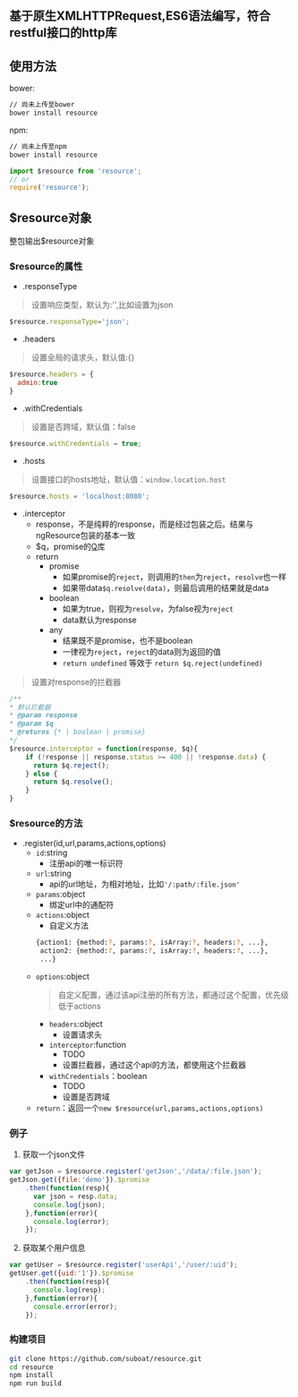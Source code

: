 ## 基于原生XMLHTTPRequest,ES6语法编写，符合restful接口的http库

## 使用方法

bower:
```bash
// 尚未上传至bower
bower install resource
```

npm:
```bash
// 尚未上传至npm
bower install resource
```

```javascript
import $resource from 'resource';
// or
require('resource');
```

## $resource对象

整包输出$resource对象

### $resource的属性

- .responseType

> 设置响应类型，默认为:'',比如设置为json

```javascript
$resource.responseType='json';
```

- .headers

> 设置全局的请求头，默认值:{}

```javascript
$resource.headers = {
  admin:true
}
```

- .withCredentials

> 设置是否跨域，默认值：false

```javascript
$resource.withCredentials = true;
```

- .hosts

> 设置接口的hosts地址，默认值：``window.location.host``

```javascript
$resource.hosts = 'localhost:8080';
```

- .interceptor
    - response，不是纯粹的response，而是经过包装之后。结果与ngResource包装的基本一致
    - $q，promise的[Q](https://github.com/kriskowal/q)库
    - return
        - promise
            - 如果promise的``reject``，则调用的``then``为``reject``，``resolve``也一样
            - 如果带data``$q.resolve(data)``，则最后调用的结果就是data
        - boolean
            - 如果为true，则视为``resolve``，为false视为``reject``
            - data默认为response
        - any
            - 结果既不是promise，也不是boolean
            - 一律视为``reject``，``reject``的data则为返回的值
            - ``return undefined`` 等效于 ``return $q.reject(undefined)``

> 设置对response的拦截器

```javascript
/**
* 默认拦截器
* @param response
* @param $q
* @returns {* | boolean | promise}
*/
$resource.interceptor = function(response, $q){
    if (!response || response.status >= 400 || !response.data) {
      return $q.reject();
    } else {
      return $q.resolve();
    }
}
```

### $resource的方法

- .register(id,url,params,actions,options)
    - ``id``:string
        - 注册api的唯一标识符
    - ``url``:string
        - api的url地址，为相对地址，比如``'/:path/:file.json'``
    - ``params``:object
        - 绑定url中的通配符
    - ``actions``:object
        - 自定义方法
        ```bash
        {action1: {method:?, params:?, isArray:?, headers:?, ...},
         action2: {method:?, params:?, isArray:?, headers:?, ...},
         ...}
        ```
    - ``options``:object
        > 自定义配置，通过该api注册的所有方法，都通过这个配置，优先级低于actions
        - ``headers``:object
            - 设置请求头
        - ``interceptor``:function
            - TODO
            - 设置拦截器，通过这个api的方法，都使用这个拦截器
        - ``withCredentials``：boolean
            - TODO
            - 设置是否跨域
    - ``return``：返回一个``new $resource(url,params,actions,options)``

### 例子

1. 获取一个json文件
```javascript
var getJson = $resource.register('getJson','/data/:file.json');
getJson.get({file:'demo'}).$promise
    .then(function(resp){
      var json = resp.data;
      console.log(json);
    },function(error){
      console.log(error);
    });
```

2. 获取某个用户信息
```javascript
var getUser = $resource.register('userApi','/user/:uid');
getUser.get({uid:'1'}).$promise
    .then(function(resp){
      console.log(resp);
    },function(error){
      console.error(error);
    });
```

### 构建项目

```bash
git clone https://github.com/suboat/resource.git
cd resource
npm install
npm run build
```